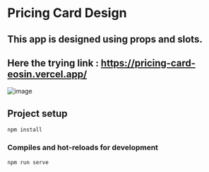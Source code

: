
# Pricing Card Design
## This app is designed using props and slots.

## Here the trying link : https://pricing-card-eosin.vercel.app/

![image](https://user-images.githubusercontent.com/35228511/186621287-b74400ba-d9f8-4a8e-9524-7b89d1c6dd72.png)


## Project setup
```
npm install
```

### Compiles and hot-reloads for development
```
npm run serve
```


